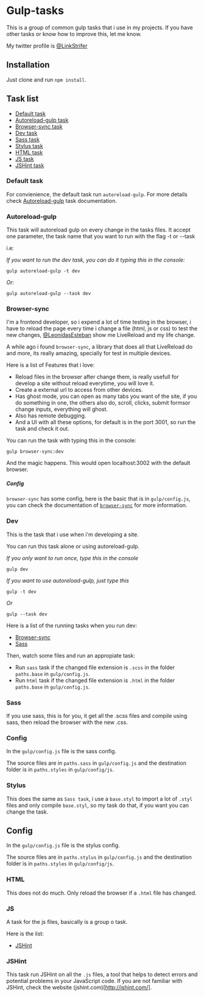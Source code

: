 # Gulp-tasks

This is a group of common gulp tasks that i use in my projects. If you have other tasks or know how to improve this, let me know.

My twitter profile is [@LinkStrifer](https://twitter.com/LinkStrifer "Twitter") 

## Installation

Just clone and run `npm install`.

## Task list

- [Default task](#defaut-task)
- [Autoreload-gulp task](#autoreload-gulp)
- [Browser-sync task](#browser-sync)
- [Dev task](#dev)
- [Sass task](#sass)
- [Stylus task](#stylus)
- [HTML task](#html)
- [JS task](#js)
- [JSHint task](#jshint)

### Default task

For convienience, the default task run `autoreload-gulp`. For more details check [Autoreload-gulp](#autoreload-gulp) task documentation.

### Autoreload-gulp

This task will autoreload gulp on every change in the tasks files. It accept one parameter, the task name that you want to run with the flag -t or --task

i.e:

*If you want to run the dev task, you can do it typing this in the console:*

	gulp autoreload-gulp -t dev

*Or:*

	gulp autoreload-gulp --task dev

### Browser-sync

I'm a frontend developer, so i expend a lot of time testing in the browser, i have to reload the page every time i change a file (html, js or css) to test the new changes, [@LeonidasEsteban](https://twitter.com/leonidasesteban "Leonidas Esteban") show me LiveReload and my life change.

A while ago i found `browser-sync`, a library that does all that LiveReload do and more, its really amazing, specially for test in multiple devices.

Here is a list of Features that i love:

- Reload files in the browser after change them, is really usefull for develop a site without reload everytime, you will love it.
- Create a external url to access from other devices.
- Has ghost mode, you can open as many tabs you want of the site, if you do something in one, the others also do, scroll, clicks, submit formsor change inputs, everything will ghost.
- Also has remote debugging.
- And a UI with all these options, for default is in the port 3001, so run the task and check it out.

You can run the task with typing this in the console:

	gulp browser-sync:dev

And the magic happens. This would open localhost:3002 with the default browser.

##### Config

`browser-sync` has some config, here is the basic that is in `gulp/config.js`, you can check the documentation of [`browser-sync`](http://www.browsersync.io/docs/options/) for more information.

### Dev

This is the task that i use when i'm developing a site.

You can run this task alone or using autoreload-gulp.

*If you only want to run once, type this in the console*

	gulp dev

*If you want to use autoreload-gulp, just type this*

	gulp -t dev

*Or*

	gulp --task dev

Here is a list of the running tasks when you run dev:

- [Browser-sync](#browser-sync)
- [Sass](#sass)

Then, watch some files and run an appropiate task:

- Run `sass` task if the changed file extension is `.scss` in the folder `paths.base` in `gulp/config.js`.
- Run `html` task if the changed file extension is `.html` in the folder `paths.base` in `gulp/config.js`.

### Sass

If you use sass, this is for you, it get all the .scss files and compile using sass, then reload the browser with the new .css.

### Config

In the `gulp/config.js` file is the sass config.

The source files are in `paths.sass` in `gulp/config.js` and the destination folder is in `paths.styles` in `gulp/config/js`.

### Stylus

This does the same as `Sass task`, i use a `base.styl` to import a lot of `.styl` files and only compile `base.styl`, so my task do that, if you want you can change the task.

## Config

In the `gulp/config.js` file is the stylus config.

The source files are in `paths.stylus` in `gulp/config.js` and the destination folder is in `paths.styles` in `gulp/config/js`.

### HTML

This does not do much. Only reload the browser if a `.html` file has changed.

### JS

A task for the js files, basically is a group o task.

Here is the list:

- [JSHint](#jshint)

### JSHint

This task run JSHint on all the `.js` files, a tool that helps to detect errors and potential problems in your JavaScript code. If you are not familiar with JSHint, check the website (jshint.com)[http://jshint.com/].